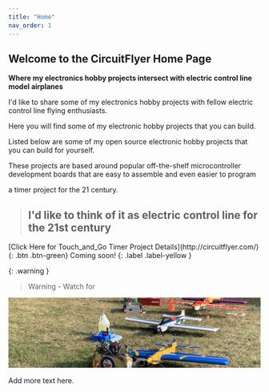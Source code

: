 ```yaml
---
title: "Home"
nav_order: 1
---
```


## Welcome to the CircuitFlyer Home Page

**Where my electronics hobby projects intersect with electric control line model airplanes**

I'd like to share some of my electronics hobby projects with fellow electric control line flying enthusiasts.

Here you will find some of my electronic hobby projects that you can build.

Listed below are some of my open source electronic hobby projects that you can build for yourself.

These projects are based around popular off-the-shelf microcontroller development boards that are easy to assemble and even easier to program

a timer project for the 21 century.

> ## I'd like to think of it as **electric control line for the 21st century**



 <span class="fs-6">
[Click Here for Touch_and_Go Timer Project Details](http://circuitflyer.com/){: .btn .btn-green}
</span>

 <span class="fs-6">
 Coming soon!
{: .label .label-yellow }


{: .warning }
>Warning - Watch for

![](/assets/images/2276.jpeg)

Add more text here.
